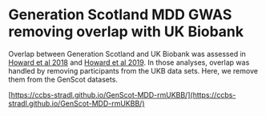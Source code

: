 # Generation Scotland MDD GWAS removing overlap with UK Biobank

Overlap between Generation Scotland and  UK Biobank was assessed in [Howard et al 2018](https://doi.org/10.1038/s41467-018-03819-3) and [Howard et al 2019]( https://doi.org/10.1038/s41593-018-0326-7). In those analyses, overlap was handled by removing participants from the UKB data sets. Here, we remove them from the GenScot datasets.

[https://ccbs-stradl.github.io/GenScot-MDD-rmUKBB/](https://ccbs-stradl.github.io/GenScot-MDD-rmUKBB/)

